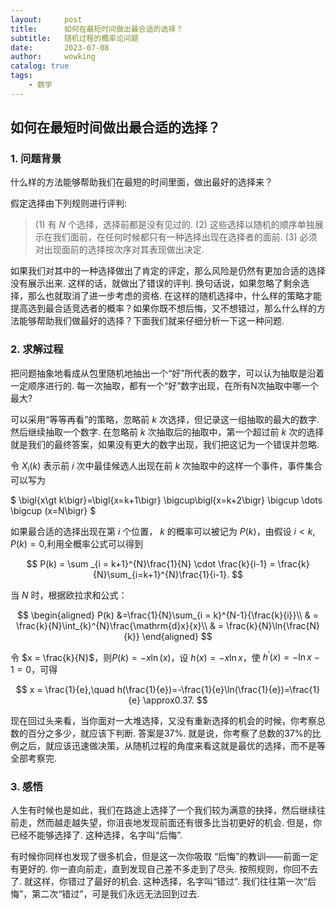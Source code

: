 ```yaml
---
layout:     post
title:      如何在最短时间做出最合适的选择？
subtitle:   随机过程的概率论问题
date:       2023-07-08
author:     wowking
catalog: true
tags:
    - 数学
---
```


## 如何在最短时间做出最合适的选择？
### 1. 问题背景
什么样的方法能够帮助我们在最短的时间里面，做出最好的选择来？

假定选择由下列规则进行评判: 

> (1) 有 $N$ 个选择，选择前都是没有见过的.
> (2) 这些选择以随机的顺序单独展示在我们面前，在任何时候都只有一种选择出现在选择者的面前.
> (3) 必须对出现面前的选择按次序对其表现做出决定.

如果我们对其中的一种选择做出了肯定的评定，那么风险是仍然有更加合适的选择没有展示出来. 这样的话，就做出了错误的评判. 换句话说，如果忽略了剩余选择，那么也就取消了进一步考虑的资格. 在这样的随机选择中，什么样的策略才能提高选到最合适竞选者的概率？如果你既不想后悔，又不想错过，那么什么样的方法能够帮助我们做最好的选择？下面我们就来仔细分析一下这一种问题. 

### 2. 求解过程
把问题抽象地看成从包里随机地抽出一个“好”所代表的数字，可以认为抽取是沿着一定顺序进行的. 每一次抽取，都有一个“好”数字出现，在所有N次抽取中哪一个最大? 

可以采用“等等再看”的策略，忽略前 $k$ 次选择，但记录这一组抽取的最大的数字. 然后继续抽取一个数字. 在忽略前 $k$ 次抽取后的抽取中，第一个超过前 $k$ 次的选择就是我们的最终答案，如果没有更大的数字出现，我们把这记为一个错误并忽略. 

令 $X_{i}(k)$ 表示前 $i$ 次中最佳候选人出现在前 $k$ 次抽取中的这样一个事件，事件集合可以写为

$
\bigl\{x\gt k\bigr\}=\bigl\{x=k+1\bigr\} \bigcup\bigl\{x=k+2\bigr\} \bigcup \dots \bigcup (x=N\bigr\}
$

如果最合适的选择出现在第 $i$ 个位置， $k$ 的概率可以被记为 $P(k)$，由假设 $i<k,P(k)=0$,利用全概率公式可以得到

$$
P(k) = \sum _{i = k+1}^{N}\frac{1}{N} \cdot \frac{k}{i-1} = \frac{k}{N}\sum_{i=k+1}^{N}\frac{1}{i-1}.
$$

当 $N$ 时，根据欧拉求和公式：

$$
\begin{aligned}
    P(k) &=\frac{1}{N}\sum_{i = k}^{N-1}{\frac{k}{i}}\\ 
    & = \frac{k}{N}\int_{k}^{N}\frac{\mathrm{d}x}{x}\\
    & = \frac{k}{N}\ln{\frac{N}{k}}
\end{aligned}
$$

令 $x = \frac{k}{N}$，则$P(k)=-x\ln(x)$，设 $h(x)=-x\ln x$，使 $h^{\prime}(x)=-\ln x - 1 =0$，可得

$$
x = \frac{1}{e},\quad h(\frac{1}{e})=-\frac{1}{e}\ln(\frac{1}{e})=\frac{1}{e} \approx0.37.
$$

现在回过头来看，当你面对一大堆选择，又没有重新选择的机会的时候，你考察总数的百分之多少，就应该下判断. 答案是37%. 就是说，你考察了总数的37%的比例之后，就应该迅速做决策，从随机过程的角度来看这就是最优的选择，而不是等全部考察完. 

### 3. 感悟
人生有时候也是如此，我们在路途上选择了一个我们较为满意的抉择，然后继续往前走，然而越走越失望，你沮丧地发现前面还有很多比当初更好的机会. 但是，你已经不能够选择了. 这种选择，名字叫“后悔”. 

有时候你同样也发现了很多机会，但是这一次你吸取 “后悔”的教训——前面一定有更好的. 你一直向前走，直到发现自己差不多走到了尽头. 按照规则，你回不去了. 就这样，你错过了最好的机会. 这种选择，名字叫“错过”. 我们往往第一次“后悔”，第二次“错过”，可是我们永远无法回到过去. 
